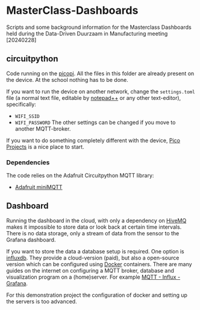 # MasterClass-Dashboards
Scripts and some background information for the Masterclass Dashboards held during the Data-Driven Duurzaam in Manufacturing meeting [20240228]

## circuitpython
Code running on the [picopi](https://www.raspberrypi.com/documentation/microcontrollers/raspberry-pi-pico.html). All the files in this folder are already present on the device. At the school nothing has to be done.

If you want to run the device on another network, change the `settings.toml` file (a normal text file, editable by [notepad++](https://notepad-plus-plus.org/) or any other text-editor), specifically:
 * `WIFI_SSID`
 * `WIFI_PASSWORD`
The other settings can be changed if you move to another MQTT-broker.

If you want to do something completely different with the device, [Pico Projects](https://projects.raspberrypi.org/en/projects/get-started-pico-w) is a nice place to start.

### Dependencies
The code relies on the Adafruit Circuitpython MQTT library:
 * [Adafruit miniMQTT](https://github.com/adafruit/Adafruit_CircuitPython_MiniMQTT)

## Dashboard
Running the dashboard in the cloud, with only a dependency on [HiveMQ](https://hivemq.com) makes it impossible to store data or look back at certain time intervals. There is no data storage, only a stream of data from the sensor to the Grafana dashboard. 

If you want to store the data a database setup is required. One option is [influxdb](https://influxdata.com). They provide a cloud-version (paid), but also a open-source version which can be configured using [Docker](https://docker.io) containers. There are many guides on the internet on configuring a MQTT broker, database and visualization program on a (home)server. For example [MQTT - Influx - Grafana](https://wirelessthings.io/index.php/2023/01/31/telegraf-influxdb-grafana-with-docker-compose/).
 
For this demonstration project the configuration of docker and setting up the servers is too advanced. 
